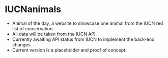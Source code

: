 # IUCNanimals
- Animal of the day, a website to showcase one animal from the IUCN red list of conservation. 
- All data will be taken from the IUCN API.
- Currently awaiting API status from IUCN to implement the back-end changes.
- Current version is a placeholder and proof of concept.
